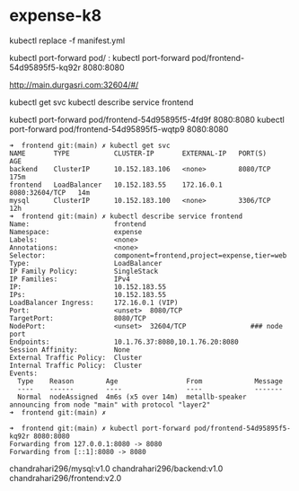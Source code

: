 # expense-k8

kubectl replace -f manifest.yml

kubectl port-forward pod/<pod-name> <local-port>:<pod-port>
kubectl port-forward pod/frontend-54d95895f5-kq92r 8080:8080

http://main.durgasri.com:32604/#/

kubectl get svc
kubectl describe service frontend

kubectl port-forward pod/frontend-54d95895f5-4fd9f 8080:8080
kubectl port-forward pod/frontend-54d95895f5-wqtp9 8080:8080
```
➜  frontend git:(main) ✗ kubectl get svc
NAME       TYPE           CLUSTER-IP       EXTERNAL-IP   PORT(S)          AGE
backend    ClusterIP      10.152.183.106   <none>        8080/TCP         175m
frontend   LoadBalancer   10.152.183.55    172.16.0.1    8080:32604/TCP   14m
mysql      ClusterIP      10.152.183.100   <none>        3306/TCP         12h
➜  frontend git:(main) ✗ kubectl describe service frontend
Name:                     frontend
Namespace:                expense
Labels:                   <none>
Annotations:              <none>
Selector:                 component=frontend,project=expense,tier=web
Type:                     LoadBalancer
IP Family Policy:         SingleStack
IP Families:              IPv4
IP:                       10.152.183.55
IPs:                      10.152.183.55
LoadBalancer Ingress:     172.16.0.1 (VIP)
Port:                     <unset>  8080/TCP
TargetPort:               8080/TCP
NodePort:                 <unset>  32604/TCP                ### node port
Endpoints:                10.1.76.37:8080,10.1.76.20:8080
Session Affinity:         None
External Traffic Policy:  Cluster
Internal Traffic Policy:  Cluster
Events:
  Type    Reason        Age                 From             Message
  ----    ------        ----                ----             -------
  Normal  nodeAssigned  4m6s (x5 over 14m)  metallb-speaker  announcing from node "main" with protocol "layer2"
➜  frontend git:(main) ✗
```
```
➜  frontend git:(main) ✗ kubectl port-forward pod/frontend-54d95895f5-kq92r 8080:8080
Forwarding from 127.0.0.1:8080 -> 8080
Forwarding from [::1]:8080 -> 8080

```

chandrahari296/mysql:v1.0
chandrahari296/backend:v1.0
chandrahari296/frontend:v2.0